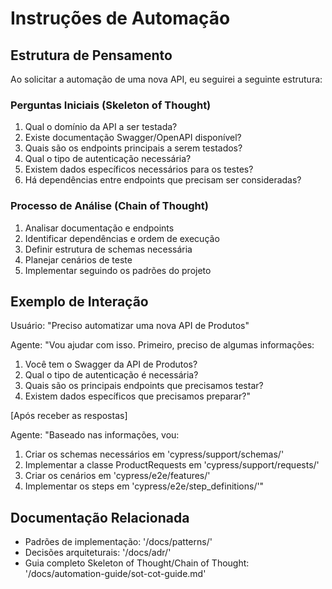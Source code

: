 # Instruções de Automação

## Estrutura de Pensamento

Ao solicitar a automação de uma nova API, eu seguirei a seguinte estrutura:

### Perguntas Iniciais (Skeleton of Thought)
1. Qual o domínio da API a ser testada?
2. Existe documentação Swagger/OpenAPI disponível?
3. Quais são os endpoints principais a serem testados?
4. Qual o tipo de autenticação necessária?
5. Existem dados específicos necessários para os testes?
6. Há dependências entre endpoints que precisam ser consideradas?

### Processo de Análise (Chain of Thought)
1. Analisar documentação e endpoints
2. Identificar dependências e ordem de execução
3. Definir estrutura de schemas necessária
4. Planejar cenários de teste
5. Implementar seguindo os padrões do projeto

## Exemplo de Interação

Usuário: "Preciso automatizar uma nova API de Produtos"

Agente: "Vou ajudar com isso. Primeiro, preciso de algumas informações:
1. Você tem o Swagger da API de Produtos?
2. Qual o tipo de autenticação é necessária?
3. Quais são os principais endpoints que precisamos testar?
4. Existem dados específicos que precisamos preparar?"

[Após receber as respostas]

Agente: "Baseado nas informações, vou:
1. Criar os schemas necessários em 'cypress/support/schemas/'
2. Implementar a classe ProductRequests em 'cypress/support/requests/'
3. Criar os cenários em 'cypress/e2e/features/'
4. Implementar os steps em 'cypress/e2e/step_definitions/'"

## Documentação Relacionada
- Padrões de implementação: '/docs/patterns/'
- Decisões arquiteturais: '/docs/adr/'
- Guia completo Skeleton of Thought/Chain of Thought: '/docs/automation-guide/sot-cot-guide.md'
